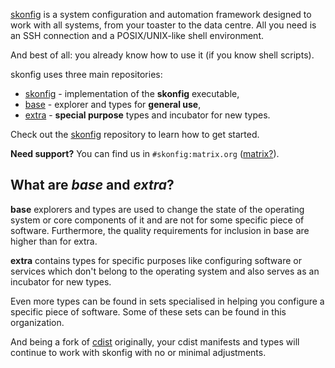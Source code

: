 [skonfig](https://skonfig.li) is a system configuration and automation framework
designed to work with all systems, from your toaster to the data centre.
All you need is an SSH connection and a POSIX/UNIX-like shell environment.

And best of all: you already know how to use it (if you know shell scripts).

skonfig uses three main repositories:

* [skonfig](https://github.com/skonfig/skonfig) - implementation of the **skonfig** executable,
* [base](https://github.com/skonfig/base) - explorer and types for **general use**,
* [extra](https://github.com/skonfig/extra) - **special purpose** types and incubator for new types.

Check out the [skonfig](https://github.com/skonfig/skonfig) repository to learn
how to get started.

**Need support?** You can find us in `#skonfig:matrix.org` ([matrix?](https://matrix.org/faq/)).

## What are *base* and *extra*?

**base** explorers and types are used to change the state of the operating
system or core components of it and are not for some specific piece of
software. Furthermore, the quality requirements for inclusion in base are
higher than for extra.

**extra** contains types for specific purposes like configuring software or
services which don't belong to the operating system and also serves as an
incubator for new types.

Even more types can be found in sets specialised in helping you configure a
specific piece of software. Some of these sets can be found in this organization.

And being a fork of [cdist](https://cdi.st/) originally, your cdist manifests
and types will continue to work with skonfig with no or minimal adjustments.
